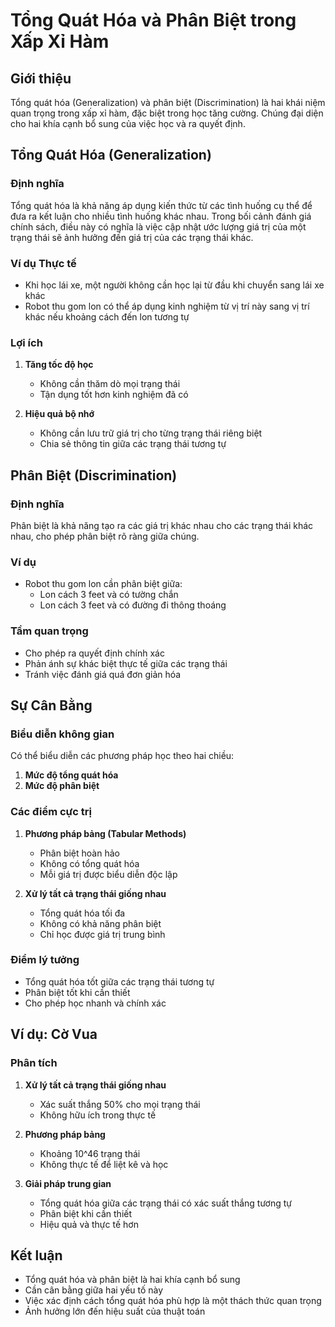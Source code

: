 # Tổng Quát Hóa và Phân Biệt trong Xấp Xỉ Hàm

## Giới thiệu
Tổng quát hóa (Generalization) và phân biệt (Discrimination) là hai khái niệm quan trọng trong xấp xỉ hàm, đặc biệt trong học tăng cường. Chúng đại diện cho hai khía cạnh bổ sung của việc học và ra quyết định.

## Tổng Quát Hóa (Generalization)

### Định nghĩa
Tổng quát hóa là khả năng áp dụng kiến thức từ các tình huống cụ thể để đưa ra kết luận cho nhiều tình huống khác nhau. Trong bối cảnh đánh giá chính sách, điều này có nghĩa là việc cập nhật ước lượng giá trị của một trạng thái sẽ ảnh hưởng đến giá trị của các trạng thái khác.

### Ví dụ Thực tế
- Khi học lái xe, một người không cần học lại từ đầu khi chuyển sang lái xe khác
- Robot thu gom lon có thể áp dụng kinh nghiệm từ vị trí này sang vị trí khác nếu khoảng cách đến lon tương tự

### Lợi ích
1. **Tăng tốc độ học**
   - Không cần thăm dò mọi trạng thái
   - Tận dụng tốt hơn kinh nghiệm đã có

2. **Hiệu quả bộ nhớ**
   - Không cần lưu trữ giá trị cho từng trạng thái riêng biệt
   - Chia sẻ thông tin giữa các trạng thái tương tự

## Phân Biệt (Discrimination)

### Định nghĩa
Phân biệt là khả năng tạo ra các giá trị khác nhau cho các trạng thái khác nhau, cho phép phân biệt rõ ràng giữa chúng.

### Ví dụ
- Robot thu gom lon cần phân biệt giữa:
  - Lon cách 3 feet và có tường chắn
  - Lon cách 3 feet và có đường đi thông thoáng

### Tầm quan trọng
- Cho phép ra quyết định chính xác
- Phản ánh sự khác biệt thực tế giữa các trạng thái
- Tránh việc đánh giá quá đơn giản hóa

## Sự Cân Bằng

### Biểu diễn không gian
Có thể biểu diễn các phương pháp học theo hai chiều:
1. **Mức độ tổng quát hóa**
2. **Mức độ phân biệt**

### Các điểm cực trị
1. **Phương pháp bảng (Tabular Methods)**
   - Phân biệt hoàn hảo
   - Không có tổng quát hóa
   - Mỗi giá trị được biểu diễn độc lập

2. **Xử lý tất cả trạng thái giống nhau**
   - Tổng quát hóa tối đa
   - Không có khả năng phân biệt
   - Chỉ học được giá trị trung bình

### Điểm lý tưởng
- Tổng quát hóa tốt giữa các trạng thái tương tự
- Phân biệt tốt khi cần thiết
- Cho phép học nhanh và chính xác

## Ví dụ: Cờ Vua

### Phân tích
1. **Xử lý tất cả trạng thái giống nhau**
   - Xác suất thắng 50% cho mọi trạng thái
   - Không hữu ích trong thực tế

2. **Phương pháp bảng**
   - Khoảng 10^46 trạng thái
   - Không thực tế để liệt kê và học

3. **Giải pháp trung gian**
   - Tổng quát hóa giữa các trạng thái có xác suất thắng tương tự
   - Phân biệt khi cần thiết
   - Hiệu quả và thực tế hơn

## Kết luận
- Tổng quát hóa và phân biệt là hai khía cạnh bổ sung
- Cần cân bằng giữa hai yếu tố này
- Việc xác định cách tổng quát hóa phù hợp là một thách thức quan trọng
- Ảnh hưởng lớn đến hiệu suất của thuật toán

